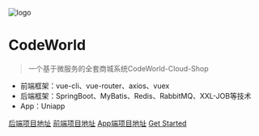 ![logo](https://docsify.js.org/_media/icon.svg)

# CodeWorld

> 一个基于微服务的全套商城系统CodeWorld-Cloud-Shop

* 前端框架：vue-cli、vue-router、axios、vuex
* 后端框架：SpringBoot、MyBatis、Redis、RabbitMQ、XXL-JOB等技术
* App：Uniapp

[后端项目地址](https://github.com/javaenigneer/codeworld-cloud-shop-api)
[前端项目地址](https://github.com/javaenigneer/code-shop-system)
[App端项目地址](https://github.com/javaenigneer/code-shop-app)
[Get Started](/#)
